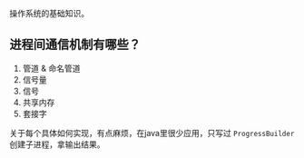 操作系统的基础知识。

## 进程间通信机制有哪些？

1. 管道 & 命名管道
2. 信号量
3. 信号
4. 共享内存
5. 套接字

关于每个具体如何实现，有点麻烦，在java里很少应用，只写过 `ProgressBuilder`创建子进程，拿输出结果。

